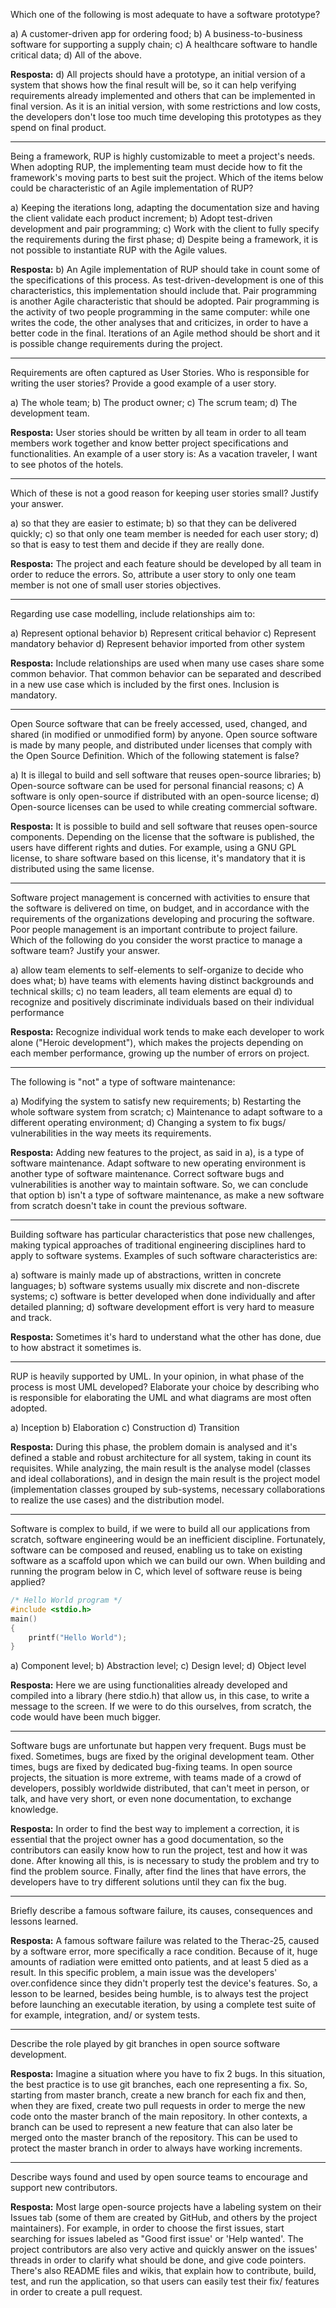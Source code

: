 Which one of the following is most adequate to have a software prototype?

a) A customer-driven app for ordering food;
b) A business-to-business software for supporting a supply chain;
c) A healthcare software to handle critical data;
d) All of the above.

**Resposta:** d)
All projects should have a prototype, an initial version of a system that shows how the final result will be, so it can help verifying requirements already implemented and others that can be implemented in final version. As it is an initial version, with some restrictions and low costs, the developers don't lose too much time developing this prototypes as they spend on final product.

----

Being a framework, RUP is highly customizable to meet a project's needs. When adopting RUP, the implementing team must decide how to fit the framework's moving parts to best suit the project. Which of the items below could be characteristic of an Agile implementation of RUP?

a) Keeping the iterations long, adapting the documentation size and having the client validate each product increment;
b) Adopt test-driven development and pair programming;
c) Work with the client to fully specify the requirements during the first phase;
d) Despite being a framework, it is not possible to instantiate RUP with the Agile values.

**Resposta:** b)
An Agile implementation of RUP should take in count some of the specifications of this process. As test-driven-development is one of this characteristics, this implementation should include that. Pair programming is another Agile characteristic that should be adopted. Pair programming is the activity of two people programming in the same computer: while one writes the code, the other analyses that and criticizes, in order to have a better code in the final. Iterations of an Agile method should be short and it is possible change requirements during the project.

----

Requirements are often captured as User Stories. Who is responsible for writing the user stories? Provide a good example of a user story.

a) The whole team;
b) The product owner;
c) The scrum team;
d) The development team.

**Resposta:** User stories should be written by all team in order to all team members work together and know better project specifications and functionalities.
An example of a user story is: As a vacation traveler, I want to see photos of the hotels.

----

Which of these is not a good reason for keeping user stories small? Justify your answer.

a) so that they are easier to estimate;
b) so that they can be delivered quickly;
c) so that only one team member is needed for each user story;
d) so that is easy to test them and decide if they are really done.

**Resposta:** The project and each feature should be developed by all team in order to reduce the errors. So, attribute a user story to only one team member is not one of small user stories objectives.

----

Regarding use case modelling, include relationships aim to:

a) Represent optional behavior
b) Represent critical behavior
c) Represent mandatory behavior
d) Represent behavior imported from other system

**Resposta:** Include relationships are used when many use cases share some common behavior. That common behavior can be separated and described in a new use case which is included by the first ones. Inclusion is mandatory.

----

Open Source software that can be freely accessed, used, changed, and shared (in modified or unmodified form) by anyone. Open source software is made by many people, and distributed under licenses that comply with the Open Source Definition.
Which of the following statement is false?

a) It is illegal to build and sell software that reuses open-source libraries;
b) Open-source software can be used for personal financial reasons;
c) A software is only open-source if distributed with an open-source license;
d) Open-source licenses can be used to while creating commercial software.

**Resposta:** It is possible to build and sell software that reuses open-source components. Depending on the license that the software is published, the users have different rights and duties. For example, using a GNU GPL license, to share software based on this license, it's mandatory that it is distributed using the same license.

---- 

Software project management is concerned with activities to ensure that the software is delivered on time, on budget, and in accordance with the requirements of the organizations developing and procuring the software. Poor people management is an important contribute to project failure.
Which of the following do you consider the worst practice to manage a software team? Justify your answer.

a) allow team elements to self-elements to self-organize to decide who does what;
b) have teams with elements having distinct backgrounds and technical skills;
c) no team leaders, all team elements are equal
d) to recognize and positively discriminate individuals based on their individual performance

**Resposta:** Recognize individual work tends to make each developer to work alone ("Heroic development"), which makes the projects depending on each member performance, growing up the number of errors on project.

----

The following is "not" a type of software maintenance:

a) Modifying the system to satisfy new requirements;
b) Restarting the whole software system from scratch;
c) Maintenance to adapt software to a different operating environment;
d) Changing a system to fix bugs/ vulnerabilities in the way meets its requirements.

**Resposta:** Adding new features to the project, as said in a), is a type of software maintenance. Adapt software to new operating environment is another type of software maintenance. Correct software bugs and vulnerabilities is another way to maintain software. So, we can conclude that option b) isn't a type of software maintenance, as make a new software from scratch doesn't take in count the previous software.

----

Building software has particular characteristics that pose new challenges, making typical approaches of traditional engineering disciplines hard to apply to software systems.
Examples of such software characteristics are:

a) software is mainly made up of abstractions, written in concrete languages;
b) software systems usually mix discrete and non-discrete systems;
c) software is better developed when done individually and after detailed planning;
d) software development effort is very hard to measure and track.

**Resposta:** Sometimes it's hard to understand what the other has done, due to how abstract it sometimes is.

----

RUP is heavily supported by UML. In your opinion, in what phase of the process is most UML developed? Elaborate your choice by describing who is responsible for elaborating the UML and what diagrams are most often adopted.

a) Inception
b) Elaboration
c) Construction
d) Transition

**Resposta:** During this phase, the problem domain is analysed and it's defined a stable and robust architecture for all system, taking in count its requisites. While analyzing, the main result is the analyse model (classes and ideal collaborations), and in design the main result is the project model (implementation classes grouped by sub-systems, necessary collaborations to realize the use cases) and the distribution model.

----

Software is complex to build, if we were to build all our applications from scratch, software engineering would be an inefficient discipline. Fortunately, software can be composed and reused, enabling us to take on existing software as a scaffold upon which we can build our own.
When building and running the program below in C, which level of software reuse is being applied?

```C
/* Hello World program */
#include <stdio.h>
main()
{
    printf("Hello World");
}
```

a) Component level;
b) Abstraction level;
c) Design level;
d) Object level

**Resposta:** Here we are using functionalities already developed and compiled into a library (here stdio.h) that allow us, in this case, to write a message to the screen. If we were to do this ourselves, from scratch, the code would have been much bigger.

----  

Software bugs are unfortunate but happen very frequent. Bugs must be fixed. Sometimes, bugs are fixed by the original development team. Other times, bugs are fixed by dedicated bug-fixing teams. In open source projects, the situation is more extreme, with teams made of a crowd of developers, possibly worldwide distributed, that can't meet in person, or talk, and have very short, or even none documentation, to exchange knowledge.

**Resposta:** In order to find the best way to implement a correction, it is essential that the project owner has a good documentation, so the contributors can easily know how to run the project, test and how it was done. After knowing all this, is is necessary to study the problem and try to find the problem source. Finally, after find the lines that have errors, the developers have to try different solutions until they can fix the bug.

----

Briefly describe a famous software failure, its causes, consequences and lessons learned.

**Resposta:** A famous software failure was related to the Therac-25, caused by a software error, more specifically a race condition. Because of it, huge amounts of radiation were emitted onto patients, and at least 5 died as a result. In this specific problem, a main issue was the developers' over.confidence since they didn't properly test the device's features. So, a lesson to be learned, besides being humble, is to always test the project before launching an executable iteration, by using a complete test suite of for example, integration, and/ or system tests.

----

Describe the role played by git branches in open source software development.

**Resposta:** Imagine a situation where you have to fix 2 bugs. In this situation, the best practice is to use git branches, each one representing a fix. So, starting from master branch, create a new branch for each fix and then, when they are fixed, create two pull requests in order to merge the new code onto the master branch of the main repository.
In other contexts, a branch can be used to represent a new feature that can also later be merged onto the master branch of the repository. This can be used to protect the master branch in order to always have working increments.

----

Describe ways found and used by open source teams to encourage and support new contributors.

**Resposta:** Most large open-source projects have a labeling system on their Issues tab (some of them are created by GitHub, and others by the project maintainers). For example, in order to choose the first issues, start searching for issues labeled as "Good first issue' or 'Help wanted'. The project contributors are also very active and quickly answer on the issues' threads in order to clarify what should be done, and give code pointers. There's also README files and wikis, that explain how to contribute, build, test, and run the application, so that users can easily test their fix/ features in order to create a pull request.